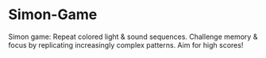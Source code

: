 # Simon-Game
Simon game: Repeat colored light &amp; sound sequences. Challenge memory &amp; focus by replicating increasingly complex patterns. Aim for high scores!
